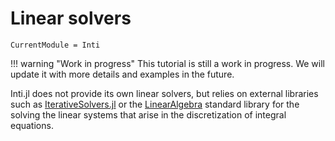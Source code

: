 # Linear solvers

```@meta
CurrentModule = Inti
```

!!! warning "Work in progress"
    This tutorial is still a work in progress. We will update it with more
    details and examples in the future.

Inti.jl does not provide its own linear solvers, but relies on external
libraries such as
[IterativeSolvers.jl](https://github.com/JuliaLinearAlgebra/IterativeSolvers.jl)
or the [LinearAlgebra](https://docs.julialang.org/en/v1/stdlib/LinearAlgebra/)
standard library for the solving the linear systems that arise in the
discretization of integral equations.
